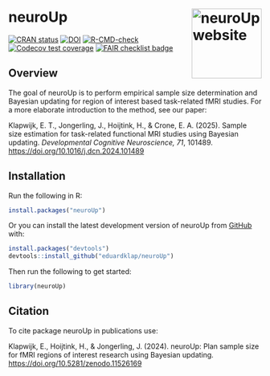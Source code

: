
<!-- README.md is generated from README.Rmd. Please edit that file -->

# neuroUp <a href="https://eduardklap.github.io/neuroUp/"><img src="man/figures/logo.png" align="right" height="139" alt="neuroUp website" /></a>

<!-- badges: start -->

[![CRAN
status](https://www.r-pkg.org/badges/version/neuroUp)](https://CRAN.R-project.org/package=neuroUp)
[![DOI](https://zenodo.org/badge/DOI/10.5281/zenodo.11526169.svg)](https://doi.org/10.5281/zenodo.11526169)
[![R-CMD-check](https://github.com/eduardklap/neuroUp/actions/workflows/R-CMD-check.yaml/badge.svg)](https://github.com/eduardklap/neuroUp/actions/workflows/R-CMD-check.yaml)
[![Codecov test
coverage](https://codecov.io/gh/eduardklap/neuroUp/branch/main/graph/badge.svg)](https://app.codecov.io/gh/eduardklap/neuroUp?branch=main)
[![FAIR checklist
badge](https://fairsoftwarechecklist.net/badge.svg)](https://fairsoftwarechecklist.net/v0.2?f=31&a=32113&i=32220&r=133)
<!-- badges: end -->

## Overview

The goal of neuroUp is to perform empirical sample size determination
and Bayesian updating for region of interest based task-related fMRI
studies. For a more elaborate introduction to the method, see our paper:

Klapwijk, E. T., Jongerling, J., Hoijtink, H., & Crone, E. A. (2025).
Sample size estimation for task-related functional MRI studies using
Bayesian updating. *Developmental Cognitive Neuroscience, 71*, 101489.
<https://doi.org/10.1016/j.dcn.2024.101489>

## Installation

Run the following in R:

``` r
install.packages("neuroUp")
```

Or you can install the latest development version of neuroUp from
[GitHub](https://github.com/) with:

``` r
install.packages("devtools")
devtools::install_github("eduardklap/neuroUp")
```

Then run the following to get started:

``` r
library(neuroUp)
```

## Citation

To cite package neuroUp in publications use:

Klapwijk, E., Hoijtink, H., & Jongerling, J. (2024). neuroUp: Plan
sample size for fMRI regions of interest research using Bayesian
updating. <https://doi.org/10.5281/zenodo.11526169>
